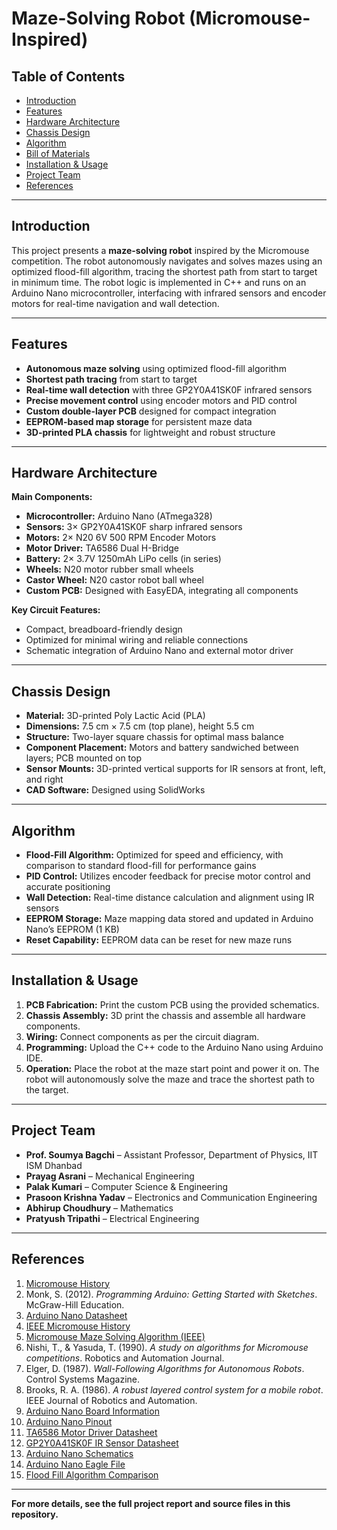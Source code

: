 # Maze-Solving Robot (Micromouse-Inspired)

## Table of Contents
- [Introduction](#introduction)
- [Features](#features)
- [Hardware Architecture](#hardware-architecture)
- [Chassis Design](#chassis-design)
- [Algorithm](#algorithm)
- [Bill of Materials](#bill-of-materials)
- [Installation & Usage](#installation--usage)
- [Project Team](#project-team)
- [References](#references)

---

## Introduction

This project presents a **maze-solving robot** inspired by the Micromouse competition. The robot autonomously navigates and solves mazes using an optimized flood-fill algorithm, tracing the shortest path from start to target in minimum time. The robot logic is implemented in C++ and runs on an Arduino Nano microcontroller, interfacing with infrared sensors and encoder motors for real-time navigation and wall detection.

---

## Features

- **Autonomous maze solving** using optimized flood-fill algorithm
- **Shortest path tracing** from start to target
- **Real-time wall detection** with three GP2Y0A41SK0F infrared sensors
- **Precise movement control** using encoder motors and PID control
- **Custom double-layer PCB** designed for compact integration
- **EEPROM-based map storage** for persistent maze data
- **3D-printed PLA chassis** for lightweight and robust structure

---

## Hardware Architecture

**Main Components:**
- **Microcontroller:** Arduino Nano (ATmega328)
- **Sensors:** 3× GP2Y0A41SK0F sharp infrared sensors
- **Motors:** 2× N20 6V 500 RPM Encoder Motors
- **Motor Driver:** TA6586 Dual H-Bridge
- **Battery:** 2× 3.7V 1250mAh LiPo cells (in series)
- **Wheels:** N20 motor rubber small wheels
- **Castor Wheel:** N20 castor robot ball wheel
- **Custom PCB:** Designed with EasyEDA, integrating all components

**Key Circuit Features:**
- Compact, breadboard-friendly design
- Optimized for minimal wiring and reliable connections
- Schematic integration of Arduino Nano and external motor driver

---

## Chassis Design

- **Material:** 3D-printed Poly Lactic Acid (PLA)
- **Dimensions:** 7.5 cm × 7.5 cm (top plane), height 5.5 cm
- **Structure:** Two-layer square chassis for optimal mass balance
- **Component Placement:** Motors and battery sandwiched between layers; PCB mounted on top
- **Sensor Mounts:** 3D-printed vertical supports for IR sensors at front, left, and right
- **CAD Software:** Designed using SolidWorks

---

## Algorithm

- **Flood-Fill Algorithm:** Optimized for speed and efficiency, with comparison to standard flood-fill for performance gains
- **PID Control:** Utilizes encoder feedback for precise motor control and accurate positioning
- **Wall Detection:** Real-time distance calculation and alignment using IR sensors
- **EEPROM Storage:** Maze mapping data stored and updated in Arduino Nano’s EEPROM (1 KB)
- **Reset Capability:** EEPROM data can be reset for new maze runs


---

## Installation & Usage

1. **PCB Fabrication:** Print the custom PCB using the provided schematics.
2. **Chassis Assembly:** 3D print the chassis and assemble all hardware components.
3. **Wiring:** Connect components as per the circuit diagram.
4. **Programming:** Upload the C++ code to the Arduino Nano using Arduino IDE.
5. **Operation:** Place the robot at the maze start point and power it on. The robot will autonomously solve the maze and trace the shortest path to the target.

---

## Project Team

- **Prof. Soumya Bagchi** – Assistant Professor, Department of Physics, IIT ISM Dhanbad
- **Prayag Asrani** – Mechanical Engineering
- **Palak Kumari** – Computer Science & Engineering
- **Prasoon Krishna Yadav** – Electronics and Communication Engineering
- **Abhirup Choudhury** – Mathematics
- **Pratyush Tripathi** – Electrical Engineering

---

## References

1. [Micromouse History](https://micromouseonline.com/micromouse-book/history/)
2. Monk, S. (2012). *Programming Arduino: Getting Started with Sketches*. McGraw-Hill Education.
3. [Arduino Nano Datasheet](https://docs.arduino.cc/resources/datasheets/A000005-datasheet.pdf)
4. [IEEE Micromouse History](https://www.ieee.org/)
5. [Micromouse Maze Solving Algorithm (IEEE)](https://ieeexplore.ieee.org/document/5578409)
6. Nishi, T., & Yasuda, T. (1990). *A study on algorithms for Micromouse competitions*. Robotics and Automation Journal.
7. Elger, D. (1987). *Wall-Following Algorithms for Autonomous Robots*. Control Systems Magazine.
8. Brooks, R. A. (1986). *A robust layered control system for a mobile robot*. IEEE Journal of Robotics and Automation.
9. [Arduino Nano Board Information](https://content.arduino.cc/assets/arduino_nano_size.pdf)
10. [Arduino Nano Pinout](https://docs.arduino.cc/resources/pinouts/A000005-full-pinout.pdf)
11. [TA6586 Motor Driver Datasheet](https://www.micros.com.pl/mediaserver/UITA6586_0001.pdf)
12. [GP2Y0A41SK0F IR Sensor Datasheet](https://global.sharp/products/device/lineup/data/pdf/datasheet/gp2y0a41sk_e.pdf)
13. [Arduino Nano Schematics](https://content.arduino.cc/assets/NanoV3.3_sch.pdf)
14. [Arduino Nano Eagle File](https://content.arduino.cc/assets/Nano-reference.zip)
15. [Flood Fill Algorithm Comparison](https://marsuniversity.github.io/ece387/FloodFill.pdf)

---

**For more details, see the full project report and source files in this repository.**
